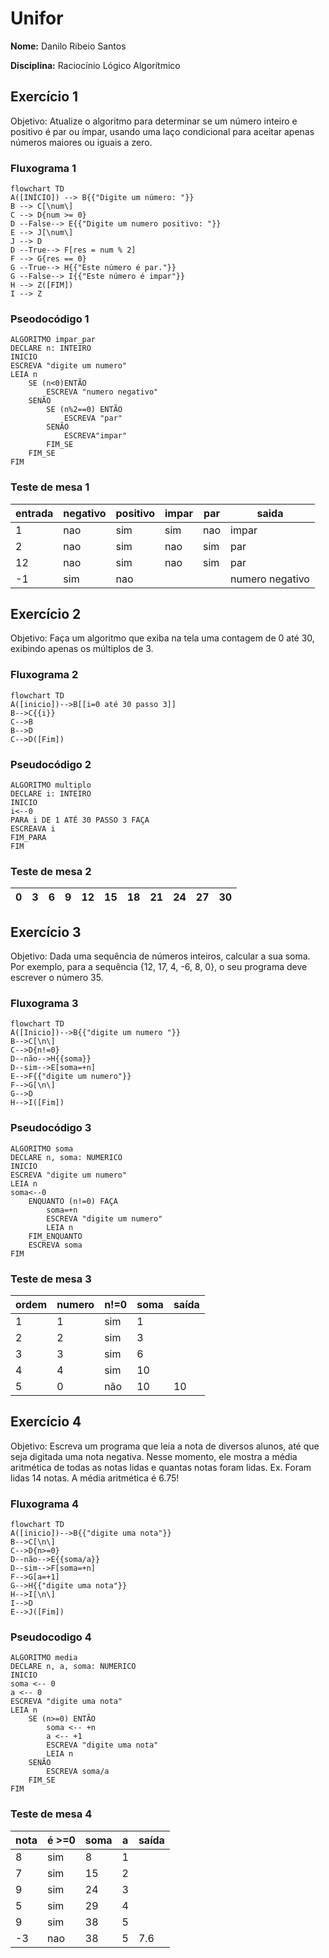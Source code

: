 # Unifor
**Nome:** Danilo Ribeio Santos

**Disciplina:** Raciocínio Lógico Algorítmico
## Exercício 1
Objetivo: Atualize o algoritmo para determinar se um número inteiro e positivo é par ou ímpar, usando uma laço condicional para aceitar apenas números maiores ou iguais a zero.
### Fluxograma 1
```mermaid
flowchart TD
A([INÍCIO]) --> B{{"Digite um número: "}}
B --> C[\num\]
C --> D{num >= 0}
D --False--> E{{"Digite um numero positivo: "}}
E --> J[\num\]
J --> D
D --True--> F[res = num % 2]
F --> G{res == 0}
G --True--> H{{"Este número é par."}}
G --False--> I{{"Este número é impar"}}
H --> Z([FIM])
I --> Z
```
### Pseodocódigo 1
```
ALGORITMO impar_par
DECLARE n: INTEIRO
INICIO
ESCREVA "digite um numero"
LEIA n
	SE (n<0)ENTÃO
		ESCREVA "numero negativo"
	SENÃO
		SE (n%2==0) ENTÃO
			ESCREVA "par"
		SENÃO 
			ESCREVA"impar"
		FIM_SE
	FIM_SE
FIM
```
### Teste de mesa 1
| entrada | negativo | positivo | impar | par | saida |
|--|--|--|--|--|--|
| 1 | nao | sim | sim | nao| impar|
| 2 |nao | sim | nao | sim| par|
| 12 |nao | sim | nao | sim| par|
| -1 | sim | nao |  | | numero negativo|

## Exercício 2
Objetivo: Faça um algoritmo que exiba na tela uma contagem de 0 até 30, exibindo apenas os múltiplos de 3.
### Fluxograma 2
```mermaid
flowchart TD
A([inicio])-->B[[i=0 até 30 passo 3]]
B-->C{{i}}
C-->B
B-->D
C-->D([Fim])
```
### Pseudocódigo 2
```
ALGORITMO multiplo
DECLARE i: INTEIRO
INICIO
i<--0
PARA i DE 1 ATÉ 30 PASSO 3 FAÇA
ESCREAVA i
FIM_PARA
FIM
```
### Teste de mesa 2
0|3|6|9|12|15|18|21|24|27|30
|-|-|-|-|-|-|-|-|-|-|-|

## Exercício 3
Objetivo: Dada uma sequência de números inteiros, calcular a sua soma. Por exemplo, para a sequência {12, 17, 4, -6, 8, 0}, o seu programa deve escrever o número 35.
### Fluxograma 3 
```mermaid
flowchart TD
A([Inicio])-->B{{"digite um numero "}}
B-->C[\n\]
C-->D{n!=0}
D--não-->H{{soma}}
D--sim-->E[soma=+n]
E-->F{{"digite um numero"}}
F-->G[\n\]
G-->D
H-->I([Fim])
```
### Pseudocódigo 3
```
ALGORITMO soma
DECLARE n, soma: NUMERICO
INICIO
ESCREVA "digite um numero"
LEIA n
soma<--0
	ENQUANTO (n!=0) FAÇA
		soma=+n
		ESCREVA "digite um numero"
		LEIA n
	FIM_ENQUANTO
	ESCREVA soma
FIM
```
### Teste de mesa 3
ordem|numero|n!=0|soma|saída
-|-|-|-|-
1|1|sim|1
2|2|sim|3
3|3|sim|6
4|4|sim|10
5|0|não|10|10

## Exercício 4
Objetivo: Escreva um programa que leia a nota de diversos alunos, até que seja digitada uma nota negativa. Nesse momento, ele mostra a média aritmética de todas as notas lidas e quantas notas foram lidas. Ex. Foram lidas 14 notas. A média aritmética é 6.75!
### Fluxograma 4
```mermaid
flowchart TD
A([inicio])-->B{{"digite uma nota"}}
B-->C[\n\]
C-->D{n>=0}
D--não-->E{{soma/a}}
D--sim-->F[soma=+n]
F-->G[a=+1]
G-->H{{"digite uma nota"}}
H-->I[\n\]
I-->D
E-->J([Fim])
```
### Pseudocodigo 4
```
ALGORITMO media
DECLARE n, a, soma: NUMERICO
INICIO
soma <-- 0
a <-- 0
ESCREVA "digite uma nota"
LEIA n
	SE (n>=0) ENTÃO
		soma <-- +n
		a <-- +1
		ESCREVA "digite uma nota"
		LEIA n
	SENÃO 
		ESCREVA soma/a
	FIM_SE 
FIM
```
### Teste de mesa 4
nota | é >=0 | soma | a | saída
-|-|-|-|-
8|sim|8|1
7|sim|15|2
9|sim|24|3
5|sim|29|4
9|sim|38|5
-3|nao|38|5|7.6

